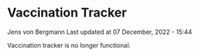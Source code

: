 Vaccination Tracker
================
Jens von Bergmann
Last updated at 07 December, 2022 - 15:44

Vaccination tracker is no longer functional.
